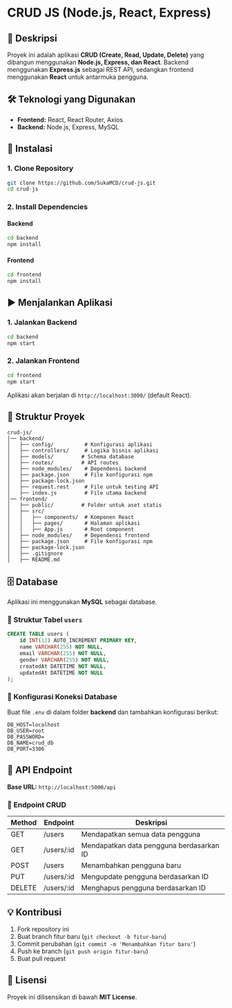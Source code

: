 # CRUD JS (Node.js, React, Express)

## 📌 Deskripsi
Proyek ini adalah aplikasi **CRUD (Create, Read, Update, Delete)** yang dibangun menggunakan **Node.js, Express, dan React**. Backend menggunakan **Express.js** sebagai REST API, sedangkan frontend menggunakan **React** untuk antarmuka pengguna.

## 🛠 Teknologi yang Digunakan
- **Frontend:** React, React Router, Axios
- **Backend:** Node.js, Express, MySQL

## 🚀 Instalasi

### 1. Clone Repository
```sh
git clone https://github.com/SukaMCD/crud-js.git
cd crud-js
```

### 2. Install Dependencies
#### Backend
```sh
cd backend
npm install
```

#### Frontend
```sh
cd frontend
npm install
```

## ▶️ Menjalankan Aplikasi

### 1. Jalankan Backend
```sh
cd backend
npm start
```

### 2. Jalankan Frontend
```sh
cd frontend
npm start
```
Aplikasi akan berjalan di `http://localhost:3000/` (default React).

## 📂 Struktur Proyek
```
crud-js/
│── backend/
│   ├── config/          # Konfigurasi aplikasi
│   ├── controllers/     # Logika bisnis aplikasi
│   ├── models/         # Schema database
│   ├── routes/         # API routes
│   ├── node_modules/    # Dependensi backend
│   ├── package.json     # File konfigurasi npm
│   ├── package-lock.json
│   ├── request.rest     # File untuk testing API
│   ├── index.js         # File utama backend
│── frontend/
│   ├── public/         # Folder untuk aset statis
│   ├── src/
│   │   ├── components/  # Komponen React
│   │   ├── pages/       # Halaman aplikasi
│   │   ├── App.js       # Root component
│   ├── node_modules/    # Dependensi frontend
│   ├── package.json     # File konfigurasi npm
│   ├── package-lock.json
│   ├── .gitignore
│   ├── README.md
```

## 🗄 Database
Aplikasi ini menggunakan **MySQL** sebagai database.

### 📌 Struktur Tabel `users`
```sql
CREATE TABLE users (
    id INT(11) AUTO_INCREMENT PRIMARY KEY,
    name VARCHAR(255) NOT NULL,
    email VARCHAR(255) NOT NULL,
    gender VARCHAR(255) NOT NULL,
    createdAt DATETIME NOT NULL,
    updatedAt DATETIME NOT NULL
);
```

### 🔧 Konfigurasi Koneksi Database
Buat file `.env` di dalam folder **backend** dan tambahkan konfigurasi berikut:
```env
DB_HOST=localhost
DB_USER=root
DB_PASSWORD=
DB_NAME=crud_db
DB_PORT=3306
```

## 📡 API Endpoint
**Base URL:** `http://localhost:5000/api`

### 📍 Endpoint CRUD
| Method  | Endpoint       | Deskripsi             |
|---------|--------------|-----------------------|
| GET     | /users       | Mendapatkan semua data pengguna |
| GET     | /users/:id   | Mendapatkan data pengguna berdasarkan ID |
| POST    | /users       | Menambahkan pengguna baru |
| PUT     | /users/:id   | Mengupdate pengguna berdasarkan ID |
| DELETE  | /users/:id   | Menghapus pengguna berdasarkan ID |

## 💡 Kontribusi
1. Fork repository ini
2. Buat branch fitur baru (`git checkout -b fitur-baru`)
3. Commit perubahan (`git commit -m 'Menambahkan fitur baru'`)
4. Push ke branch (`git push origin fitur-baru`)
5. Buat pull request

## 📜 Lisensi
Proyek ini dilisensikan di bawah **MIT License**.

